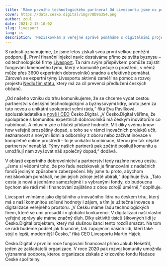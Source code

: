 ```yaml
---
title: 'Máme prvního technologického partnera! Od Livesportu jsme na provoz získali 3 miliony'
cover: https://data.cesko.digital/img/78b9a354.png
author: zoul
date: 2021-2-15-10-02
slug: livesport
lang: cs
description: 'Neziskovkám a veřejné správě pomáháme s digitálními projekty od května předloňského roku, teď jsme úspěšně podepsali smlouvu s prvním technologickým partnerem. Česká společnost Livesport nás podpořila třemi miliony korun a má zájem s námi spolupracovat dlouhodobě. Do konce roku bychom chtěli uzavřít podobnou spolupráci nanejvýš s třemi dalšími partnery.'
---
```


S radostí oznamujeme, že jsme letos získali svou první velkou peněžní podporu 🎉. První finanční injekci navíc dostáváme přímo ze světa byznysu – od technologické firmy [Livesport](https://www.livesport.cz). Ta nám svým příspěvkem pomůže zajistit fungování kmenového týmu, který v komunitě pečuje o prostředí, v němž může přes 3600 expertních dobrovolníků snadno a efektivně pomáhat. Zároveň se expertní týmy Livesportu aktivně zaměří na pomoc a rozvoj projektu [Nedlužím státu](https://nedluzimstatu.cz), který má za cíl prevenci předlužení českých občanů.

„Od našeho vzniku do trhu komunikujeme, že se chceme vydat cestou partnerství s českými technologickými a byznysovými lídry, proto jsem za tuto novou a unikátní spolupráci velmi ráda,“ říká Eva Pavlíková, spoluzakladatelka a [nově i CEO](https://blog.cesko.digital/2021/02/novinky) Česko.Digital. „V Česko.Digital věříme, že spolupráce s komunitou expertních dobrovolníků má českým inovátorům co nabídnout. A mluvím zde o hlubší přidané hodnotě. Mít díky svému know-how veřejně prospěšný dopad, u toho se v rámci inovačních projektů učit, seznamovat s novými lidmi a odborníky z oboru nebo zažívat inovace v kompletně online prostředí – to je unikátní kombinace, kterou jen tak nějaké partnerství nenabízí. Týmy našich partnerů pak zpětně posilují komunitu a umožňují nám zvyšovat náš společný dopad,“ dodává.

V oblasti expertního dobrovolnictví a partnerství tedy razíme novou cestu. „Jsme si vědomi toho, že pro řadu neziskovek je financování z nadačních fondů jediným způsobem zabezpečení. My jsme tu proto, abychom neziskovkám pomáhali, ne jim jejich zdroje ještě ubírali,“ doplňuje Eva. „Tato cesta je nová a jednáme samozřejmě i s vybranými fondy, do budoucna bychom ale rádi měli financování zajištěno z obou zdrojů úměrně,“ doplňuje.

Livesport vnímáme jako digitálního a inovačního lídra na českém trhu, který má s naší komunitou sdílené hodnoty i zájem, a tím je užitečná inovace a digitalizace veřejného prostoru. „V Česku máme řadu technologických firem, které se umí prosadit i v globální konkurenci. V digitalizaci naší vlastní veřejné správy ale máme značný dluh. Díky aktivitě tisíců šikovných lidí je Česko.Digital projektem, který má slušnou šanci tento rozdíl smazat. Na tom se rádi budeme podílet jak finančně, tak zapojením našich lidí, kteří také stojí o lepší, modernější Česko,“ říká CEO Livesportu Martin Hájek.

Česko.Digital v prvním roce fungování financoval přímo Jakub Nešetřil, jeden ze zakladatelů organizace. V roce 2020 pak rozvoj komunity umožnila významná podpora, kterou organizace získala z krizového fondu Nadace České spořitelny.
